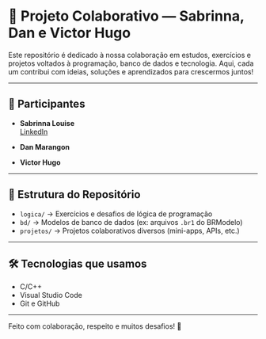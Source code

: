 # 🤝 Projeto Colaborativo — Sabrinna, Dan e Victor Hugo

Este repositório é dedicado à nossa colaboração em estudos, exercícios e projetos voltados à programação, banco de dados e tecnologia. Aqui, cada um contribui com ideias, soluções e aprendizados para crescermos juntos!

---

## 👥 Participantes

- **Sabrinna Louise**  
  [LinkedIn](https://br.linkedin.com/in/sabrinna-louise-cortes-fernandes-6aabb5290)

- **Dan Marangon**  

- **Victor Hugo**  

---

## 📁 Estrutura do Repositório

- `logica/` → Exercícios e desafios de lógica de programação
- `bd/` → Modelos de banco de dados (ex: arquivos `.br1` do BRModelo)
- `projetos/` → Projetos colaborativos diversos (mini-apps, APIs, etc.)

---


## 🛠 Tecnologias que usamos

- C/C++
- Visual Studio Code
- Git e GitHub

---

Feito com colaboração, respeito e muitos desafios! 🚀

